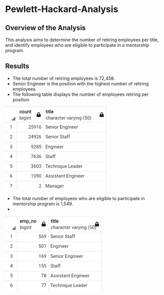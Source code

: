 # Pewlett-Hackard-Analysis

## Overview of the Analysis

This analysis aims to determine the number of retiring employees per title, and identify employees who are eligible to participate in a mentorship program. 

## Results

* The total number of retiring employees is 72,458. 
* Senior Engineer is the position with the highest number of retiring employees.
* The following table displays the number of employees retiring per position

![](Resources/retirement_title.png)

* The total number of employees who are eligible to participate in mentorship program is 1,549.
* 
![](Resources/mentorship_employees.png)

